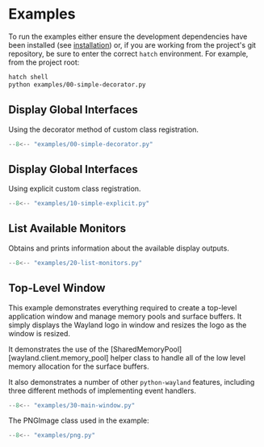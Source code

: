 # Examples

To run the examples either ensure the development dependencies have been installed (see [installation](installation.md)) or, if you are working from the project's git repository, be sure to enter the correct `hatch` environment. For example, from the project root:

```bash
hatch shell
python examples/00-simple-decorator.py
```

## Display Global Interfaces
Using the decorator method of custom class registration.

```python
--8<-- "examples/00-simple-decorator.py"
```

## Display Global Interfaces
Using explicit custom class registration.

```python
--8<-- "examples/10-simple-explicit.py"
```

## List Available Monitors
Obtains and prints information about the available display outputs.

```python
--8<-- "examples/20-list-monitors.py"
```

## Top-Level Window
This example demonstrates everything required to create a top-level application window and manage memory pools and surface buffers. It simply displays the Wayland logo in window and resizes the logo as the window is resized.

It demonstrates the use of the [SharedMemoryPool][wayland.client.memory_pool] helper class to handle all of the low level memory allocation for the surface buffers.

It also demonstrates a number of other `python-wayland` features, including three different methods of implementing event handlers.

```python
--8<-- "examples/30-main-window.py"
```

The PNGImage class used in the example:

```python
--8<-- "examples/png.py"
```
